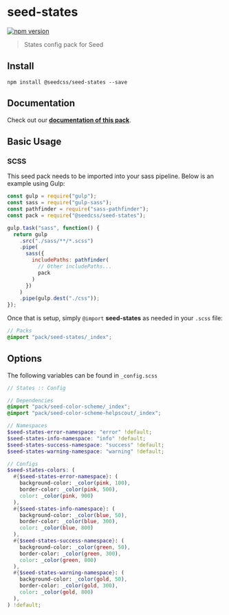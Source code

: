 # seed-states

[![npm version](https://badge.fury.io/js/%40seedcss%2Fseed-states.svg)](https://badge.fury.io/js/%40seedcss%2Fseed-states)

> States config pack for Seed

## Install

```
npm install @seedcss/seed-states --save
```

## Documentation

Check out our **[documentation of this pack](http://developer.helpscout.net/seed/packs/seed-states/)**.

## Basic Usage

### SCSS

This seed pack needs to be imported into your sass pipeline. Below is an example using Gulp:

```javascript
const gulp = require("gulp");
const sass = require("gulp-sass");
const pathfinder = require("sass-pathfinder");
const pack = require("@seedcss/seed-states");

gulp.task("sass", function() {
  return gulp
    .src("./sass/**/*.scss")
    .pipe(
      sass({
        includePaths: pathfinder(
          // Other includePaths...
          pack
        )
      })
    )
    .pipe(gulp.dest("./css"));
});
```

Once that is setup, simply `@import` **seed-states** as needed in your `.scss` file:

```scss
// Packs
@import "pack/seed-states/_index";
```



## Options

The following variables can be found in `_config.scss`

```scss
// States :: Config

// Dependencies
@import "pack/seed-color-scheme/_index";
@import "pack/seed-color-scheme-helpscout/_index";

// Namespaces
$seed-states-error-namespace: "error" !default;
$seed-states-info-namespace: "info" !default;
$seed-states-success-namespace: "success" !default;
$seed-states-warning-namespace: "warning" !default;

// Configs
$seed-states-colors: (
  #{$seed-states-error-namespace}: (
    background-color: _color(pink, 100),
    border-color: _color(pink, 500),
    color: _color(pink, 900)
  ),
  #{$seed-states-info-namespace}: (
    background-color: _color(blue, 50),
    border-color: _color(blue, 300),
    color: _color(blue, 800)
  ),
  #{$seed-states-success-namespace}: (
    background-color: _color(green, 50),
    border-color: _color(green, 300),
    color: _color(green, 800)
  ),
  #{$seed-states-warning-namespace}: (
    background-color: _color(gold, 50),
    border-color: _color(gold, 300),
    color: _color(gold, 800)
  ),
) !default;

```